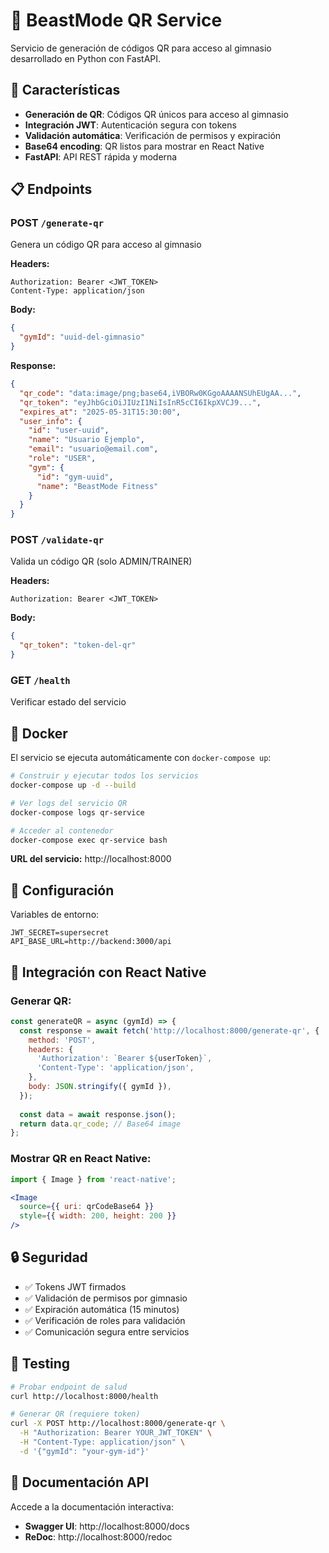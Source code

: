 # 🔗 BeastMode QR Service

Servicio de generación de códigos QR para acceso al gimnasio desarrollado en Python con FastAPI.

## 🚀 Características

- **Generación de QR**: Códigos QR únicos para acceso al gimnasio
- **Integración JWT**: Autenticación segura con tokens
- **Validación automática**: Verificación de permisos y expiración
- **Base64 encoding**: QR listos para mostrar en React Native
- **FastAPI**: API REST rápida y moderna

## 📋 Endpoints

### **POST** `/generate-qr`
Genera un código QR para acceso al gimnasio

**Headers:**
```
Authorization: Bearer <JWT_TOKEN>
Content-Type: application/json
```

**Body:**
```json
{
  "gymId": "uuid-del-gimnasio"
}
```

**Response:**
```json
{
  "qr_code": "data:image/png;base64,iVBORw0KGgoAAAANSUhEUgAA...",
  "qr_token": "eyJhbGciOiJIUzI1NiIsInR5cCI6IkpXVCJ9...",
  "expires_at": "2025-05-31T15:30:00",
  "user_info": {
    "id": "user-uuid",
    "name": "Usuario Ejemplo",
    "email": "usuario@email.com",
    "role": "USER",
    "gym": {
      "id": "gym-uuid",
      "name": "BeastMode Fitness"
    }
  }
}
```

### **POST** `/validate-qr`
Valida un código QR (solo ADMIN/TRAINER)

**Headers:**
```
Authorization: Bearer <JWT_TOKEN>
```

**Body:**
```json
{
  "qr_token": "token-del-qr"
}
```

### **GET** `/health`
Verificar estado del servicio

## 🐳 Docker

El servicio se ejecuta automáticamente con `docker-compose up`:

```bash
# Construir y ejecutar todos los servicios
docker-compose up -d --build

# Ver logs del servicio QR
docker-compose logs qr-service

# Acceder al contenedor
docker-compose exec qr-service bash
```

**URL del servicio:** http://localhost:8000

## 🔧 Configuración

Variables de entorno:

```env
JWT_SECRET=supersecret
API_BASE_URL=http://backend:3000/api
```

## 📱 Integración con React Native

### **Generar QR:**
```javascript
const generateQR = async (gymId) => {
  const response = await fetch('http://localhost:8000/generate-qr', {
    method: 'POST',
    headers: {
      'Authorization': `Bearer ${userToken}`,
      'Content-Type': 'application/json',
    },
    body: JSON.stringify({ gymId }),
  });
  
  const data = await response.json();
  return data.qr_code; // Base64 image
};
```

### **Mostrar QR en React Native:**
```jsx
import { Image } from 'react-native';

<Image 
  source={{ uri: qrCodeBase64 }}
  style={{ width: 200, height: 200 }}
/>
```

## 🔒 Seguridad

- ✅ Tokens JWT firmados
- ✅ Validación de permisos por gimnasio
- ✅ Expiración automática (15 minutos)
- ✅ Verificación de roles para validación
- ✅ Comunicación segura entre servicios

## 🧪 Testing

```bash
# Probar endpoint de salud
curl http://localhost:8000/health

# Generar QR (requiere token)
curl -X POST http://localhost:8000/generate-qr \
  -H "Authorization: Bearer YOUR_JWT_TOKEN" \
  -H "Content-Type: application/json" \
  -d '{"gymId": "your-gym-id"}'
```

## 📖 Documentación API

Accede a la documentación interactiva:
- **Swagger UI**: http://localhost:8000/docs
- **ReDoc**: http://localhost:8000/redoc
